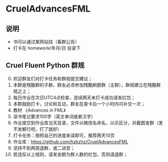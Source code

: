 # CruelAdvancesFML

## 说明
- 书可以通过某网站找（看群公告）
- 打卡在 homework/年月/日 目录下

## Cruel Fluent Python 群规
0. 欢迎群友们对打卡任务和群规提交建议；
1. 本群是残酷群的子群，群友必须参加残酷刷题群（主群），群规建立在残酷群规之上；
2. 每日作业在次日UTC4点检查，连续两天未打卡成功请发红包；
3. 本群鼓励打卡，讨论和互动，群友在查卡后一个小时内可补交一次；
4. 教材 《Advances in FML》
5. 读书笔记要求100字（英文单词或者汉字）
6. 作业提交到作业库当天目录，文件以微信名命名，以示区分，并截图发群（发不发都行吧，打了就好）
7. 打卡任务：按照自己的进度来读即可，推荐两天10页
8. 作业库：https://github.com/hzkzhz/CruelAdvancesFML
9. 坚持不到两周退群，或二进宫；
10. 若违反以上规则，请发金额为群人数的红包，否则请退群；